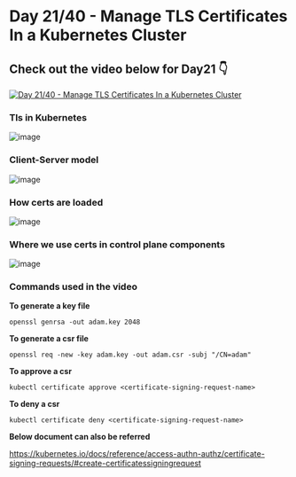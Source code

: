 # Day 21/40 - Manage TLS Certificates In a Kubernetes Cluster 

## Check out the video below for Day21 👇

[![Day 21/40 - Manage TLS Certificates In a Kubernetes Cluster ](https://img.youtube.com/vi/LvPA-z8Xg4s/sddefault.jpg)](https://youtu.be/LvPA-z8Xg4s)


### Tls in Kubernetes 

![image](https://github.com/user-attachments/assets/340139b0-e5db-4e28-91eb-96cf6cedc44b)

### Client-Server model

![image](https://github.com/user-attachments/assets/316de6e9-491e-4b89-af06-0b5fe2059f4f)

### How certs are loaded

![image](https://github.com/user-attachments/assets/adf2c877-c8b0-4e87-948f-f1f78ef25e27)

### Where we use certs in control plane components

![image](https://github.com/user-attachments/assets/ec9fd842-9a25-4138-afb4-930876adb8b8)


### Commands used in the video

**To generate a key file**
```
openssl genrsa -out adam.key 2048
```

**To generate a csr file**
```
openssl req -new -key adam.key -out adam.csr -subj "/CN=adam"
```

**To approve a csr**
```
kubectl certificate approve <certificate-signing-request-name>
```

**To deny a csr**
```
kubectl certificate deny <certificate-signing-request-name>
```

**Below document can also be referred**

https://kubernetes.io/docs/reference/access-authn-authz/certificate-signing-requests/#create-certificatessigningrequest


